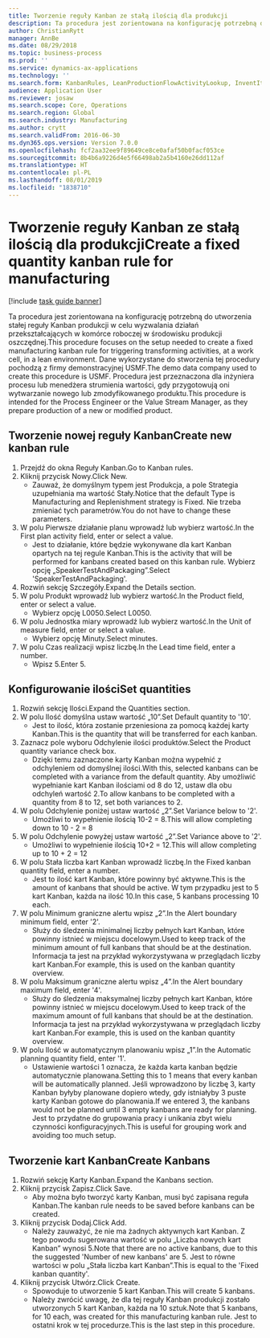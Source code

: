 ```yaml
---
title: Tworzenie reguły Kanban ze stałą ilością dla produkcji
description: Ta procedura jest zorientowana na konfigurację potrzebną do utworzenia stałej reguły Kanban produkcji w celu wyzwalania działań przekształcających w komórce roboczej w środowisku produkcji oszczędnej.
author: ChristianRytt
manager: AnnBe
ms.date: 08/29/2018
ms.topic: business-process
ms.prod: ''
ms.service: dynamics-ax-applications
ms.technology: ''
ms.search.form: KanbanRules, LeanProductionFlowActivityLookup, InventItemIdLookupSimple, UnitOfMeasureLookup, KanbanCreate
audience: Application User
ms.reviewer: josaw
ms.search.scope: Core, Operations
ms.search.region: Global
ms.search.industry: Manufacturing
ms.author: crytt
ms.search.validFrom: 2016-06-30
ms.dyn365.ops.version: Version 7.0.0
ms.openlocfilehash: fcf2aa32ee9f89649ce8ce0afaf50b0facf053ce
ms.sourcegitcommit: 8b4b6a9226d4e5f66498ab2a5b4160e26dd112af
ms.translationtype: HT
ms.contentlocale: pl-PL
ms.lasthandoff: 08/01/2019
ms.locfileid: "1838710"
---
```

# <a name="create-a-fixed-quantity-kanban-rule-for-manufacturing"></a><span data-ttu-id="90cbc-103">Tworzenie reguły Kanban ze stałą ilością dla produkcji</span><span class="sxs-lookup"><span data-stu-id="90cbc-103">Create a fixed quantity kanban rule for manufacturing</span></span>

[!include [task guide banner](../../includes/task-guide-banner.md)]

<span data-ttu-id="90cbc-104">Ta procedura jest zorientowana na konfigurację potrzebną do utworzenia stałej reguły Kanban produkcji w celu wyzwalania działań przekształcających w komórce roboczej w środowisku produkcji oszczędnej.</span><span class="sxs-lookup"><span data-stu-id="90cbc-104">This procedure focuses on the setup needed to create a fixed manufacturing kanban rule for triggering transforming activities, at a work cell, in a lean environment.</span></span> <span data-ttu-id="90cbc-105">Dane wykorzystane do stworzenia tej procedury pochodzą z firmy demonstracyjnej USMF.</span><span class="sxs-lookup"><span data-stu-id="90cbc-105">The demo data company used to create this procedure is USMF.</span></span> <span data-ttu-id="90cbc-106">Procedura jest przeznaczona dla inżyniera procesu lub menedżera strumienia wartości, gdy przygotowują oni wytwarzanie nowego lub zmodyfikowanego produktu.</span><span class="sxs-lookup"><span data-stu-id="90cbc-106">This procedure is intended for the Process Engineer or the Value Stream Manager, as they prepare production of a new or modified product.</span></span>


## <a name="create-new-kanban-rule"></a><span data-ttu-id="90cbc-107">Tworzenie nowej reguły Kanban</span><span class="sxs-lookup"><span data-stu-id="90cbc-107">Create new kanban rule</span></span>
1. <span data-ttu-id="90cbc-108">Przejdź do okna Reguły Kanban.</span><span class="sxs-lookup"><span data-stu-id="90cbc-108">Go to Kanban rules.</span></span>
2. <span data-ttu-id="90cbc-109">Kliknij przycisk Nowy.</span><span class="sxs-lookup"><span data-stu-id="90cbc-109">Click New.</span></span>
    * <span data-ttu-id="90cbc-110">Zauważ, że domyślnym typem jest Produkcja, a pole Strategia uzupełniania ma wartość Stały.</span><span class="sxs-lookup"><span data-stu-id="90cbc-110">Notice that the default Type is Manufacturing and Replenishment strategy is Fixed.</span></span> <span data-ttu-id="90cbc-111">Nie trzeba zmieniać tych parametrów.</span><span class="sxs-lookup"><span data-stu-id="90cbc-111">You do not have to change these parameters.</span></span>  
3. <span data-ttu-id="90cbc-112">W polu Pierwsze działanie planu wprowadź lub wybierz wartość.</span><span class="sxs-lookup"><span data-stu-id="90cbc-112">In the First plan activity field, enter or select a value.</span></span>
    * <span data-ttu-id="90cbc-113">Jest to działanie, które będzie wykonywane dla kart Kanban opartych na tej regule Kanban.</span><span class="sxs-lookup"><span data-stu-id="90cbc-113">This is the activity that will be performed for kanbans created based on this kanban rule.</span></span>  <span data-ttu-id="90cbc-114">Wybierz opcję „SpeakerTestAndPackaging”.</span><span class="sxs-lookup"><span data-stu-id="90cbc-114">Select 'SpeakerTestAndPackaging'.</span></span>  
4. <span data-ttu-id="90cbc-115">Rozwiń sekcję Szczegóły.</span><span class="sxs-lookup"><span data-stu-id="90cbc-115">Expand the Details section.</span></span>
5. <span data-ttu-id="90cbc-116">W polu Produkt wprowadź lub wybierz wartość.</span><span class="sxs-lookup"><span data-stu-id="90cbc-116">In the Product field, enter or select a value.</span></span>
    * <span data-ttu-id="90cbc-117">Wybierz opcję L0050.</span><span class="sxs-lookup"><span data-stu-id="90cbc-117">Select L0050.</span></span>  
6. <span data-ttu-id="90cbc-118">W polu Jednostka miary wprowadź lub wybierz wartość.</span><span class="sxs-lookup"><span data-stu-id="90cbc-118">In the Unit of measure field, enter or select a value.</span></span>
    * <span data-ttu-id="90cbc-119">Wybierz opcję Minuty.</span><span class="sxs-lookup"><span data-stu-id="90cbc-119">Select minutes.</span></span>  
7. <span data-ttu-id="90cbc-120">W polu Czas realizacji wpisz liczbę.</span><span class="sxs-lookup"><span data-stu-id="90cbc-120">In the Lead time field, enter a number.</span></span>
    * <span data-ttu-id="90cbc-121">Wpisz 5.</span><span class="sxs-lookup"><span data-stu-id="90cbc-121">Enter 5.</span></span>  

## <a name="set-quantities"></a><span data-ttu-id="90cbc-122">Konfigurowanie ilości</span><span class="sxs-lookup"><span data-stu-id="90cbc-122">Set quantities</span></span>
1. <span data-ttu-id="90cbc-123">Rozwiń sekcję Ilości.</span><span class="sxs-lookup"><span data-stu-id="90cbc-123">Expand the Quantities section.</span></span>
2. <span data-ttu-id="90cbc-124">W polu Ilość domyślna ustaw wartość „10”.</span><span class="sxs-lookup"><span data-stu-id="90cbc-124">Set Default quantity to '10'.</span></span>
    * <span data-ttu-id="90cbc-125">Jest to ilość, która zostanie przeniesiona za pomocą każdej karty Kanban.</span><span class="sxs-lookup"><span data-stu-id="90cbc-125">This is the quantity that will be transferred for each kanban.</span></span>  
3. <span data-ttu-id="90cbc-126">Zaznacz pole wyboru Odchylenie ilości produktów.</span><span class="sxs-lookup"><span data-stu-id="90cbc-126">Select the Product quantity variance check box.</span></span>
    * <span data-ttu-id="90cbc-127">Dzięki temu zaznaczone karty Kanban można wypełnić z odchyleniem od domyślnej ilości.</span><span class="sxs-lookup"><span data-stu-id="90cbc-127">With this, selected kanbans can be completed with a variance from the default quantity.</span></span>  <span data-ttu-id="90cbc-128">Aby umożliwić wypełnianie kart Kanban ilościami od 8 do 12, ustaw dla obu odchyleń wartość 2.</span><span class="sxs-lookup"><span data-stu-id="90cbc-128">To allow kanbans to be completed with a quantity from 8 to 12, set both variances to 2.</span></span>  
4. <span data-ttu-id="90cbc-129">W polu Odchylenie poniżej ustaw wartość „2”.</span><span class="sxs-lookup"><span data-stu-id="90cbc-129">Set Variance below to '2'.</span></span>
    * <span data-ttu-id="90cbc-130">Umożliwi to wypełnienie ilością 10-2 = 8.</span><span class="sxs-lookup"><span data-stu-id="90cbc-130">This will allow completing down to 10 - 2 = 8</span></span>  
5. <span data-ttu-id="90cbc-131">W polu Odchylenie powyżej ustaw wartość „2”.</span><span class="sxs-lookup"><span data-stu-id="90cbc-131">Set Variance above to '2'.</span></span>
    * <span data-ttu-id="90cbc-132">Umożliwi to wypełnienie ilością 10+2 = 12.</span><span class="sxs-lookup"><span data-stu-id="90cbc-132">This will allow completing up to 10 + 2 = 12</span></span>  
6. <span data-ttu-id="90cbc-133">W polu Stała liczba kart Kanban wprowadź liczbę.</span><span class="sxs-lookup"><span data-stu-id="90cbc-133">In the Fixed kanban quantity field, enter a number.</span></span>
    * <span data-ttu-id="90cbc-134">Jest to ilość kart Kanban, które powinny być aktywne.</span><span class="sxs-lookup"><span data-stu-id="90cbc-134">This is the amount of kanbans that should be active.</span></span> <span data-ttu-id="90cbc-135">W tym przypadku jest to 5 kart Kanban, każda na ilość 10.</span><span class="sxs-lookup"><span data-stu-id="90cbc-135">In this case, 5 kanbans processing 10 each.</span></span>  
7. <span data-ttu-id="90cbc-136">W polu Minimum graniczne alertu wpisz „2”.</span><span class="sxs-lookup"><span data-stu-id="90cbc-136">In the Alert boundary minimum field, enter '2'.</span></span>
    * <span data-ttu-id="90cbc-137">Służy do śledzenia minimalnej liczby pełnych kart Kanban, które powinny istnieć w miejscu docelowym.</span><span class="sxs-lookup"><span data-stu-id="90cbc-137">Used to keep track of the minimum amount of full kanbans that should be at the destination.</span></span> <span data-ttu-id="90cbc-138">Informacja ta jest na przykład wykorzystywana w przeglądach liczby kart Kanban.</span><span class="sxs-lookup"><span data-stu-id="90cbc-138">For example, this is used on the kanban quantity overview.</span></span>  
8. <span data-ttu-id="90cbc-139">W polu Maksimum graniczne alertu wpisz „4”.</span><span class="sxs-lookup"><span data-stu-id="90cbc-139">In the Alert boundary maximum field, enter '4'.</span></span>
    * <span data-ttu-id="90cbc-140">Służy do śledzenia maksymalnej liczby pełnych kart Kanban, które powinny istnieć w miejscu docelowym.</span><span class="sxs-lookup"><span data-stu-id="90cbc-140">Used to keep track of the maximum amount of full kanbans that should be at the destination.</span></span> <span data-ttu-id="90cbc-141">Informacja ta jest na przykład wykorzystywana w przeglądach liczby kart Kanban.</span><span class="sxs-lookup"><span data-stu-id="90cbc-141">For example, this is used on the kanban quantity overview.</span></span>  
9. <span data-ttu-id="90cbc-142">W polu Ilość w automatycznym planowaniu wpisz „1”.</span><span class="sxs-lookup"><span data-stu-id="90cbc-142">In the Automatic planning quantity field, enter '1'.</span></span>
    * <span data-ttu-id="90cbc-143">Ustawienie wartości 1 oznacza, że każda karta kanban będzie automatycznie planowana.</span><span class="sxs-lookup"><span data-stu-id="90cbc-143">Setting this to 1 means that every kanban will be automatically planned.</span></span>   <span data-ttu-id="90cbc-144">Jeśli wprowadzono by liczbę 3, karty Kanban byłyby planowane dopiero wtedy, gdy istniałyby 3 puste karty Kanban gotowe do planowania.</span><span class="sxs-lookup"><span data-stu-id="90cbc-144">If we entered 3, the kanbans would not be planned until 3 empty kanbans are ready for planning.</span></span> <span data-ttu-id="90cbc-145">Jest to przydatne do grupowania pracy i unikania zbyt wielu czynności konfiguracyjnych.</span><span class="sxs-lookup"><span data-stu-id="90cbc-145">This is useful for grouping work and avoiding too much setup.</span></span>  

## <a name="create-kanbans"></a><span data-ttu-id="90cbc-146">Tworzenie kart Kanban</span><span class="sxs-lookup"><span data-stu-id="90cbc-146">Create Kanbans</span></span>
1. <span data-ttu-id="90cbc-147">Rozwiń sekcję Karty Kanban.</span><span class="sxs-lookup"><span data-stu-id="90cbc-147">Expand the Kanbans section.</span></span>
2. <span data-ttu-id="90cbc-148">Kliknij przycisk Zapisz.</span><span class="sxs-lookup"><span data-stu-id="90cbc-148">Click Save.</span></span>
    * <span data-ttu-id="90cbc-149">Aby można było tworzyć karty Kanban, musi być zapisana reguła Kanban.</span><span class="sxs-lookup"><span data-stu-id="90cbc-149">The kanban rule needs to be saved before kanbans can be created.</span></span>  
3. <span data-ttu-id="90cbc-150">Kliknij przycisk Dodaj.</span><span class="sxs-lookup"><span data-stu-id="90cbc-150">Click Add.</span></span>
    * <span data-ttu-id="90cbc-151">Należy zauważyć, że nie ma żadnych aktywnych kart Kanban. Z tego powodu sugerowana wartość w polu „Liczba nowych kart Kanban” wynosi 5.</span><span class="sxs-lookup"><span data-stu-id="90cbc-151">Note that there are no active kanbans, due to this the suggested 'Number of new kanbans' are 5.</span></span> <span data-ttu-id="90cbc-152">Jest to równe wartości w polu „Stała liczba kart Kanban”.</span><span class="sxs-lookup"><span data-stu-id="90cbc-152">This is equal to the 'Fixed kanban quantity'.</span></span>  
4. <span data-ttu-id="90cbc-153">Kliknij przycisk Utwórz.</span><span class="sxs-lookup"><span data-stu-id="90cbc-153">Click Create.</span></span>
    * <span data-ttu-id="90cbc-154">Spowoduje to utworzenie 5 kart Kanban.</span><span class="sxs-lookup"><span data-stu-id="90cbc-154">This will create 5 kanbans.</span></span>  
    * <span data-ttu-id="90cbc-155">Należy zwrócić uwagę, że dla tej reguły Kanban produkcji zostało utworzonych 5 kart Kanban, każda na 10 sztuk.</span><span class="sxs-lookup"><span data-stu-id="90cbc-155">Note that 5 kanbans, for 10 each, was created for this manufacturing kanban rule.</span></span> <span data-ttu-id="90cbc-156">Jest to ostatni krok w tej procedurze.</span><span class="sxs-lookup"><span data-stu-id="90cbc-156">This is the last step in this procedure.</span></span>  


